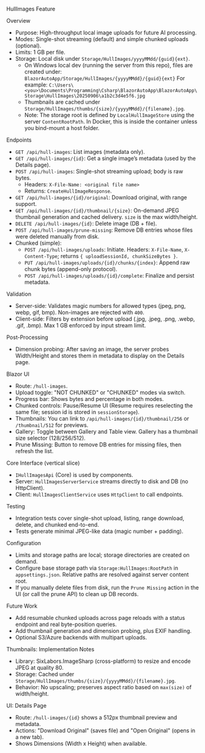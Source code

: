 HullImages Feature

Overview
- Purpose: High-throughput local image uploads for future AI processing.
- Modes: Single-shot streaming (default) and simple chunked uploads (optional).
- Limits: 1 GB per file.
- Storage: Local disk under `Storage/HullImages/yyyyMMdd/{guid}{ext}`.
  - On Windows local dev (running the server from this repo), files are created under:
    `BlazorAutoApp/Storage/HullImages/{yyyyMMdd}/{guid}{ext}`
    For example:
    `C:\Users\<you>\Documents\Programming\Csharp\BlazorAutoApp\BlazorAutoApp\Storage\HullImages\20250906\a1b2c3d4e5f6.jpg`
  - Thumbnails are cached under `Storage/HullImages/thumbs/{size}/{yyyyMMdd}/{filename}.jpg`.
  - Note: The storage root is defined by `LocalHullImageStore` using the server `ContentRootPath`. In Docker, this is inside the container unless you bind-mount a host folder.

Endpoints
- `GET /api/hull-images`: List images (metadata only).
- `GET /api/hull-images/{id}`: Get a single image’s metadata (used by the Details page).
- `POST /api/hull-images`: Single-shot streaming upload; body is raw bytes.
  - Headers: `X-File-Name: <original file name>`
  - Returns: `CreateHullImageResponse`.
- `GET /api/hull-images/{id}/original`: Download original, with range support.
- `GET /api/hull-images/{id}/thumbnail/{size}`: On-demand JPEG thumbnail generation and cached delivery. `size` is the max width/height.
- `DELETE /api/hull-images/{id}`: Delete image (DB + file).
- `POST /api/hull-images/prune-missing`: Remove DB entries whose files were deleted manually from disk.
- Chunked (simple):
  - `POST /api/hull-images/uploads`: Initiate. Headers: `X-File-Name`, `X-Content-Type`; returns `{ uploadSessionId, chunkSizeBytes }`.
  - `PUT /api/hull-images/uploads/{id}/chunks/{index}`: Append raw chunk bytes (append-only protocol).
  - `POST /api/hull-images/uploads/{id}/complete`: Finalize and persist metadata.

Validation
- Server-side: Validates magic numbers for allowed types (jpeg, png, webp, gif, bmp). Non-images are rejected with `400`.
- Client-side: Filters by extension before upload (.jpg, .jpeg, .png, .webp, .gif, .bmp). Max 1 GB enforced by input stream limit.

Post-Processing
- Dimension probing: After saving an image, the server probes Width/Height and stores them in metadata to display on the Details page.

Blazor UI
- Route: `/hull-images`.
- Upload toggle: "NOT CHUNKED" or "CHUNKED" modes via switch.
- Progress bar: Shows bytes and percentage in both modes.
- Chunked controls: Pause/Resume UI (Resume requires reselecting the same file; session id is stored in `sessionStorage`).
- Thumbnails: You can link to `/api/hull-images/{id}/thumbnail/256` or `/thumbnail/512` for previews.
- Gallery: Toggle between Gallery and Table view. Gallery has a thumbnail size selector (128/256/512).
- Prune Missing: Button to remove DB entries for missing files, then refresh the list.

Core Interface (vertical slice)
- `IHullImagesApi` (Core) is used by components.
- Server: `HullImagesServerService` streams directly to disk and DB (no HttpClient).
- Client: `HullImagesClientService` uses `HttpClient` to call endpoints.

Testing
- Integration tests cover single-shot upload, listing, range download, delete, and chunked end-to-end.
- Tests generate minimal JPEG-like data (magic number + padding).

Configuration
- Limits and storage paths are local; storage directories are created on demand.
 - Configure base storage path via `Storage:HullImages:RootPath` in `appsettings.json`. Relative paths are resolved against server content root.
 - If you manually delete files from disk, run the `Prune Missing` action in the UI (or call the prune API) to clean up DB records.

Future Work
- Add resumable chunked uploads across page reloads with a status endpoint and real byte-position queries.
- Add thumbnail generation and dimension probing, plus EXIF handling.
- Optional S3/Azure backends with multipart uploads.
  
Thumbnails: Implementation Notes
- Library: SixLabors.ImageSharp (cross-platform) to resize and encode JPEG at quality 80.
- Storage: Cached under `Storage/HullImages/thumbs/{size}/{yyyyMMdd}/{filename}.jpg`.
- Behavior: No upscaling; preserves aspect ratio based on `max(size)` of width/height.

UI: Details Page
- Route: `/hull-images/{id}` shows a 512px thumbnail preview and metadata.
- Actions: "Download Original" (saves file) and "Open Original" (opens in a new tab).
 - Shows Dimensions (Width x Height) when available.
